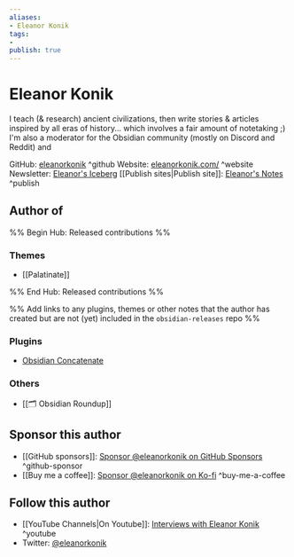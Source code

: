 ```yaml
---
aliases:
- Eleanor Konik
tags: 
- 
publish: true
---
```


# Eleanor Konik

I teach (& research) ancient civilizations, then write stories & articles inspired by all eras of history... which involves a fair amount of notetaking ;) I'm also a moderator for the Obsidian community (mostly on Discord and Reddit) and 

GitHub: [eleanorkonik](https://github.com/eleanorkonik/) ^github
Website: [eleanorkonik.com/](https://eleanorkonik.com/) ^website 
Newsletter: [Eleanor's Iceberg](http://newsletter.eleanorkonik.com/)
[[Publish sites|Publish site]]: [Eleanor's Notes](https://publish.obsidian.md/eleanorkonik/) ^publish

## Author of

%% Begin Hub: Released contributions %%


### Themes
- [[Palatinate]]

%% End Hub: Released contributions %%

%% Add links to any plugins, themes or other notes that the author has created but are not (yet) included in the `obsidian-releases` repo %%

### Plugins

- [Obsidian Concatenate](https://github.com/eleanorkonik/concatenate)

### Others 

- [[🗂️ Obsidian Roundup]]

## Sponsor this author

- [[GitHub sponsors]]: [Sponsor @eleanorkonik on GitHub Sponsors](https://github.com/sponsors/eleanorkonik) ^github-sponsor
- [[Buy me a coffee]]: [Sponsor @eleanorkonik on Ko-fi](https://ko-fi.com/eleanorkonik) ^buy-me-a-coffee


<!--
- [[Buy me a coffee]]: ^buy-me-a-coffee
- [[PayPal]]: ^paypal
- [[Patreon]]: ^patreon
-->


## Follow this author

- [[YouTube Channels|On Youtube]]: [Interviews with Eleanor Konik](https://www.youtube.com/playlist?list=PLGflcghBUIauy2We-93G3u8PQdx2DRSJi) ^youtube
- Twitter: [@eleanorkonik](https://twitter.com/EleanorKonik)

